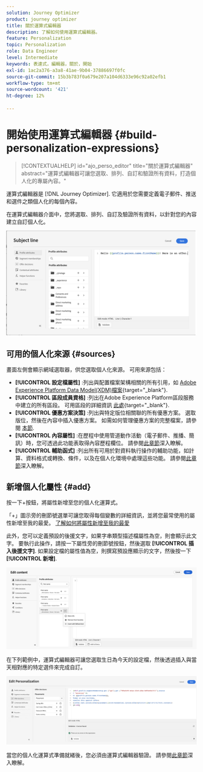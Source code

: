 ```yaml
---
solution: Journey Optimizer
product: journey optimizer
title: 關於運算式編輯器
description: 了解如何使用運算式編輯器。
feature: Personalization
topic: Personalization
role: Data Engineer
level: Intermediate
keywords: 表達式，編輯器，關於，開始
exl-id: 1ac2a376-a3a8-41ae-9b04-37886697f0fc
source-git-commit: 15b3b783f0a679e207a104d6333e96c92a02efb1
workflow-type: tm+mt
source-wordcount: '421'
ht-degree: 12%

---
```


# 開始使用運算式編輯器 {#build-personalization-expressions}

>[!CONTEXTUALHELP]
>id="ajo_perso_editor"
>title="關於運算式編輯器"
>abstract="運算式編輯器可讓您選取、排列、自訂和驗證所有資料，打造個人化的專屬內容。"

運算式編輯器是 [!DNL Journey Optimizer]. 它適用於您需要定義電子郵件、推送和選件之類個人化的每個內容。

在運算式編輯器介面中，您將選取、排列、自訂及驗證所有資料，以針對您的內容建立自訂個人化。

![](assets/perso_ee1.png)

## 可用的個人化來源 {#sources}

畫面左側會顯示網域選取器，供您選取個人化來源。 可用來源包括：

* **[!UICONTROL 設定檔屬性]** :列出與配置檔案架構相關的所有引用，如 [Adobe Experience Platform Data Model(XDM)檔案](https://experienceleague.adobe.com/docs/experience-platform/xdm/home.html?lang=zh-Hant){target="_blank"}.
* **[!UICONTROL 區段成員資格]** :列出在Adobe Experience Platform區段服務中建立的所有區段。 可用區段的詳細資訊 [此處](https://experienceleague.adobe.com/docs/experience-platform/segmentation/home.html){target="_blank"}.
* **[!UICONTROL 優惠方案決策]** :列出與特定版位相關聯的所有優惠方案。 選取版位，然後在內容中插入優惠方案。 如需如何管理優惠方案的完整檔案，請參閱 [本節](../email/add-offers-email.md).
* **[!UICONTROL 內容屬性]** :在歷程中使用管道動作活動（電子郵件、推播、簡訊）時，您可透過此功能表取得內容歷程欄位。 請參閱[此章節](personalization-use-case.md)深入瞭解。
* **[!UICONTROL 輔助函式]** :列出所有可用於對資料執行操作的輔助功能，如計算、資料格式或轉換、條件，以及在個人化環境中處理這些功能。 請參閱[此章節](functions/functions.md)深入瞭解。

## 新增個人化屬性 {#add}

按一下+按鈕，將屬性新增至您的個人化運算式。

「+」圖示旁的刪節號選單可讓您取得每個變數的詳細資訊，並將您最常使用的屬性新增至我的最愛。 [了解如何將屬性新增至我的最愛](personalization-favorites.md)

此外，您可以定義預設的後援文字，如果字串類型描述檔屬性為空，則會顯示此文字。 要執行此操作，請按一下屬性旁的刪節號按鈕，然後選取 **[!UICONTROL 插入後援文字]**. 如果設定檔的屬性值為空，則撰寫預設應顯示的文字，然後按一下 **[!UICONTROL 新增]**.

![](assets/attribute-details.png)

在下列範例中，運算式編輯器可讓您選取生日為今天的設定檔，然後透過插入與當天相對應的特定選件來完成自訂。

![](assets/perso_ee2.png)

當您的個人化運算式準備就緒後，您必須由運算式編輯器驗證。 請參閱[此章節](personalization-validation.md)深入瞭解。
